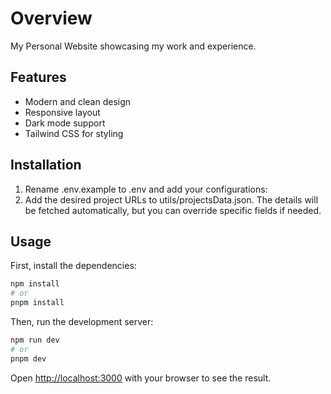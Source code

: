 # Overview

My Personal Website showcasing my work and experience.

## Features

- Modern and clean design
- Responsive layout
- Dark mode support
- Tailwind CSS for styling

## Installation
1. Rename .env.example to .env and add your configurations:
2. Add the desired project URLs to utils/projectsData.json. The details will be fetched automatically, but you can override specific fields if needed.

## Usage

First, install the dependencies:

```bash
npm install
# or
pnpm install
```

Then, run the development server:

```bash
npm run dev
# or
pnpm dev
```

Open [http://localhost:3000](http://localhost:3000) with your browser to see the result.

